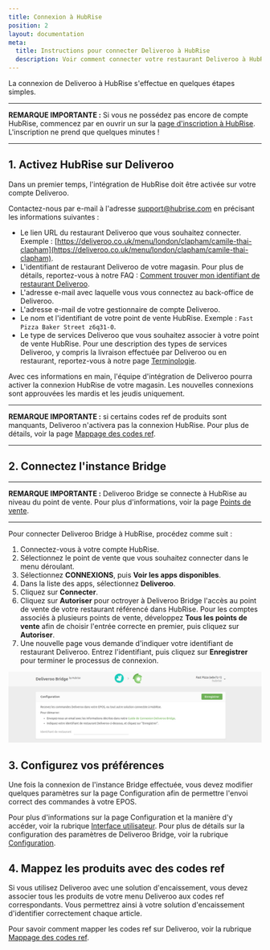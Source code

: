```yaml
---
title: Connexion à HubRise
position: 2
layout: documentation
meta:
  title: Instructions pour connecter Deliveroo à HubRise
  description: Voir comment connecter votre restaurant Deliveroo à HubRise. Envoyez le lien de votre page Deliveroo à HubRise et suivez quelques étapes pour vous connecter.
---
```


La connexion de Deliveroo à HubRise s'effectue en quelques étapes simples.

---

**REMARQUE IMPORTANTE :** Si vous ne possédez pas encore de compte HubRise, commencez par en ouvrir un sur la [page d'inscription à HubRise](https://manager.hubrise.com/signup). L'inscription ne prend que quelques minutes !

---

## 1. Activez HubRise sur Deliveroo

Dans un premier temps, l'intégration de HubRise doit être activée sur votre compte Deliveroo.

Contactez-nous par e-mail à l'adresse [support@hubrise.com](mailto:support@hubrise.com) en précisant les informations suivantes :

- Le lien URL du restaurant Deliveroo que vous souhaitez connecter. Exemple : [https://deliveroo.co.uk/menu/london/clapham/camile-thai-clapham](https://deliveroo.co.uk/menu/london/clapham/camile-thai-clapham).
- L'identifiant de restaurant Deliveroo de votre magasin. Pour plus de détails, reportez-vous à notre FAQ : [Comment trouver mon identifiant de restaurant Deliveroo](/apps/deliveroo/faqs/find-deliveroo-restaurant-id).
- L'adresse e-mail avec laquelle vous vous connectez au back-office de Deliveroo.
- L'adresse e-mail de votre gestionnaire de compte Deliveroo.
- Le nom et l'identifiant de votre point de vente HubRise. Exemple : `Fast Pizza Baker Street z6q31-0`.
- Le type de services Deliveroo que vous souhaitez associer à votre point de vente HubRise. Pour une description des types de services Deliveroo, y compris la livraison effectuée par Deliveroo ou en restaurant, reportez-vous à notre page [Terminologie](/apps/deliveroo/terminologie#types-de-service).

Avec ces informations en main, l'équipe d'intégration de Deliveroo pourra activer la connexion HubRise de votre magasin. Les nouvelles connexions sont approuvées les mardis et les jeudis uniquement.

---

**REMARQUE IMPORTANTE :** si certains codes ref de produits sont manquants, Deliveroo n'activera pas la connexion HubRise. Pour plus de détails, voir la page [Mappage des codes ref](/apps/deliveroo/associer-codes-ref/).

---

## 2. Connectez l'instance Bridge

---

**REMARQUE IMPORTANTE :** Deliveroo Bridge se connecte à HubRise au niveau du point de vente. Pour plus d'informations, voir la page [Points de vente](/docs/locations/).

---

Pour connecter Deliveroo Bridge à HubRise, procédez comme suit :

1. Connectez-vous à votre compte HubRise.
1. Sélectionnez le point de vente que vous souhaitez connecter dans le menu déroulant.
1. Sélectionnez **CONNEXIONS**, puis **Voir les apps disponibles**.
1. Dans la liste des apps, sélectionnez **Deliveroo**.
1. Cliquez sur **Connecter**.
1. Cliquez sur **Autoriser** pour octroyer à Deliveroo Bridge l'accès au point de vente de votre restaurant référencé dans HubRise. Pour les comptes associés à plusieurs points de vente, développez **Tous les points de vente** afin de choisir l'entrée correcte en premier, puis cliquez sur **Autoriser**.
1. Une nouvelle page vous demande d'indiquer votre identifiant de restaurant Deliveroo. Entrez l'identifiant, puis cliquez sur **Enregistrer** pour terminer le processus de connexion.

![Identifiant de restaurant Deliveroo](../images/001-fr-deliveroo-restaurant-id.png)

## 3. Configurez vos préférences

Une fois la connexion de l'instance Bridge effectuée, vous devez modifier quelques paramètres sur la page Configuration afin de permettre l'envoi correct des commandes à votre EPOS.

Pour plus d'informations sur la page Configuration et la manière d'y accéder, voir la rubrique [Interface utilisateur](/apps/deliveroo/interface-utilisateur/#page-de-configuration). Pour plus de détails sur la configuration des paramètres de Deliveroo Bridge, voir la rubrique [Configuration](/apps/deliveroo/configuration).

## 4. Mappez les produits avec des codes ref

Si vous utilisez Deliveroo avec une solution d'encaissement, vous devez associer tous les produits de votre menu Deliveroo aux codes ref correspondants. Vous permettrez ainsi à votre solution d'encaissement d'identifier correctement chaque article.

Pour savoir comment mapper les codes ref sur Deliveroo, voir la rubrique [Mappage des codes ref](/apps/deliveroo/associer-codes-ref).